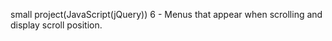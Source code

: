 small project(JavaScript(jQuery)) 6 - Menus that appear when scrolling and display scroll position.
